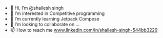 - 👋 Hi, I’m @shailesh singh
- 👀 I’m interested in Competitive programming
- 🌱 I’m currently learning Jetpack Compose
- 💞️ I’m looking to collaborate on ...
- 📫 How to reach me www.linkedin.com/in/shailesh-singh-544bb3229

<!---
shailesh-singh-ss/shailesh-singh-ss is a ✨ special ✨ repository because its `README.md` (this file) appears on your GitHub profile.
You can click the Preview link to take a look at your changes.
--->
